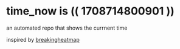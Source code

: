 # time_now is (( 1708714800901 ))

an automated repo that shows the currnent time

inspired by [breakingheatmap](https://github.com/breakingheatmap/breakingheatmap)